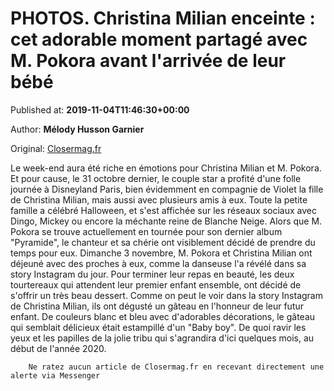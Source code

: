 
# PHOTOS. Christina Milian enceinte : cet adorable moment partagé avec M. Pokora avant l'arrivée de leur bébé

Published at: **2019-11-04T11:46:30+00:00**

Author: **Mélody Husson Garnier**

Original: [Closermag.fr](https://www.closermag.fr/people/photos-christina-milian-enceinte-cet-adorable-moment-partage-avec-m-pokora-avant-1044256)

Le week-end aura été riche en émotions pour Christina Milian et M. Pokora. Et pour cause, le 31 octobre dernier, le couple star a profité d'une folle journée à Disneyland Paris, bien évidemment en compagnie de Violet la fille de Christina Milian, mais aussi avec plusieurs amis à eux. Toute la petite famille a célébré Halloween, et s'est affichée sur les réseaux sociaux avec Dingo, Mickey ou encore la méchante reine de Blanche Neige.
Alors que M. Pokora se trouve actuellement en tournée pour son dernier album "Pyramide", le chanteur et sa chérie ont visiblement décidé de prendre du temps pour eux. Dimanche 3 novembre, M. Pokora et Christina Milian ont déjeuné avec des proches à eux, comme la danseuse l'a révélé dans sa story Instagram du jour.
Pour terminer leur repas en beauté, les deux tourtereaux qui attendent leur premier enfant ensemble, ont décidé de s'offrir un très beau dessert. Comme on peut le voir dans la story Instagram de Christina Milian, ils ont dégusté un gâteau en l'honneur de leur futur enfant. De couleurs blanc et bleu avec d'adorables décorations, le gâteau qui semblait délicieux était estampillé d'un "Baby boy". De quoi ravir les yeux et les papilles de la jolie tribu qui s'agrandira d'ici quelques mois, au début de l'année 2020.

        Ne ratez aucun article de Closermag.fr en recevant directement une alerte via Messenger
      
